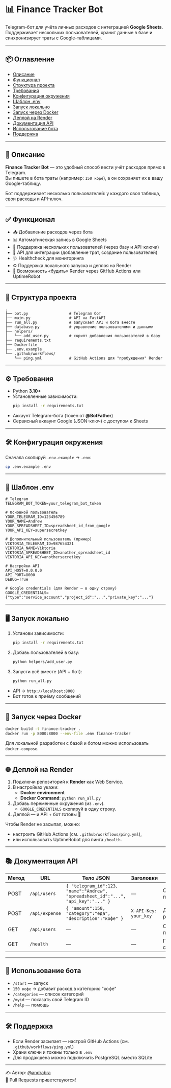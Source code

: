 # 📊 Finance Tracker Bot

Telegram-бот для учёта личных расходов с интеграцией **Google Sheets**.  
Поддерживает нескольких пользователей, хранит данные в базе и синхронизирует траты с Google-таблицами.

---

## 📦 Оглавление

- [Описание](#описание)  
- [Функционал](#функционал)  
- [Структура проекта](#структура-проекта)  
- [Требования](#требования)  
- [Конфигурация окружения](#конфигурация-окружения)  
- [Шаблон .env](#шаблон-env)  
- [Запуск локально](#запуск-локально)  
- [Запуск через Docker](#запуск-через-docker)  
- [Деплой на Render](#деплой-на-render)  
- [Документация API](#документация-api)  
- [Использование бота](#использование-бота)  
- [Поддержка](#поддержка)

---

## 📝 Описание

**Finance Tracker Bot** — это удобный способ вести учёт расходов прямо в Telegram.  
Вы пишете в бота траты (например: `150 кофе`), а он сохраняет их в вашу Google-таблицу.  

Бот поддерживает несколько пользователей: у каждого своя таблица, свои расходы и API-ключ.

---

## ✅ Функционал

- 📥 Добавление расходов через бота  
- 📊 Автоматическая запись в Google Sheets  
- 👥 Поддержка нескольких пользователей (через базу и API-ключи)  
- 🔑 API для интеграции (добавление трат, создание пользователей)  
- 🩺 Healthcheck для мониторинга  
- ⚙️ Поддержка локального запуска и деплоя на Render  
- 🔔 Возможность «будить» Render через GitHub Actions или UptimeRobot  

---

## 📂 Структура проекта

```
.
├── bot.py                  # Telegram бот
├── main.py                 # API на FastAPI
├── run_all.py              # запускает API и бота вместе
├── database.py             # управление пользователями и данными
├── helpers/
│   └── add_user.py         # скрипт добавления пользователей в базу
├── requirements.txt
├── Dockerfile
├── .env.example
└── .github/workflows/
    └── ping.yml            # GitHub Actions для "пробуждения" Render
```

---

## ⚙️ Требования

- Python **3.10+**  
- Установленные зависимости:  
  ```bash
  pip install -r requirements.txt
  ```  
- Аккаунт Telegram-бота (токен от **@BotFather**)  
- Сервисный аккаунт Google (JSON-ключ) с доступом к Sheets  

---

## 🛠 Конфигурация окружения

Сначала скопируй `.env.example` → `.env`:

```bash
cp .env.example .env
```

---

## 📑 Шаблон .env

```env
# Telegram
TELEGRAM_BOT_TOKEN=your_telegram_bot_token

# Основной пользователь
YOUR_TELEGRAM_ID=123456789
YOUR_NAME=Andrew
YOUR_SPREADSHEET_ID=spreadsheet_id_from_google
YOUR_API_KEY=supersecretkey

# Дополнительный пользователь (пример)
VIKTORIA_TELEGRAM_ID=987654321
VIKTORIA_NAME=Viktoria
VIKTORIA_SPREADSHEET_ID=another_spreadsheet_id
VIKTORIA_API_KEY=anothersecretkey

# Настройки API
API_HOST=0.0.0.0
API_PORT=8000
DEBUG=True

# Google credentials (для Render — в одну строку)
GOOGLE_CREDENTIALS={"type":"service_account","project_id":"...","private_key":"..."}
```

---

## 🖥 Запуск локально

1. Установи зависимости:

   ```bash
   pip install -r requirements.txt
   ```

2. Добавь пользователей в базу:

   ```bash
   python helpers/add_user.py
   ```

3. Запусти всё вместе (API + бот):

   ```bash
   python run_all.py
   ```

- API → `http://localhost:8000`  
- Бот готов к приёму сообщений  

---

## 🐳 Запуск через Docker

```bash
docker build -t finance-tracker .
docker run -p 8000:8000 --env-file .env finance-tracker
```

Для локальной разработки с базой и ботом можно использовать `docker-compose`.

---

## 🌐 Деплой на Render

1. Подключи репозиторий к **Render** как Web Service.  
2. В настройках укажи:
   - **Docker environment**  
   - **Docker Command**: `python run_all.py`  
3. Добавь переменные окружения (из `.env`).  
   - `GOOGLE_CREDENTIALS` скопируй в одну строку.  
4. Деплой — и API + бот готовы 🎉  

Чтобы Render не засыпал, можно:  
- настроить GitHub Actions (см. `.github/workflows/ping.yml`),  
- или использовать UptimeRobot для пинга `/health`.

---

## 📚 Документация API

| Метод | URL             | Тело JSON                                                | Заголовки               | Описание |
|-------|-----------------|----------------------------------------------------------|--------------------------|----------|
| POST  | `/api/users`    | `{ "telegram_id":123, "name":"Andrew", "spreadsheet_id":"...", "api_key":"..." }` | —                        | Создать пользователя |
| POST  | `/api/expense`  | `{ "amount":150, "category":"еда", "description":"кофе" }` | `X-API-Key: your_key`   | Добавить расход |
| GET   | `/api/users`    | —                                                        | —                        | Список пользователей |
| GET   | `/health`       | —                                                        | —                        | Проверка статуса |

---

## 💬 Использование бота

- `/start` — запуск  
- `150 кофе` → добавит расход в категорию "кофе"  
- `/categories` — список категорий  
- `/myid` — показать свой Telegram ID  
- `/help` — помощь  

---

## 🛠 Поддержка

- Если Render засыпает — настрой GitHub Actions (см. `.github/workflows/ping.yml`)  
- Храни ключи и токены только в `.env`  
- Для продакшена можно подключить PostgreSQL вместо SQLite  

---

✍️ Автор: [@andrabra](https://github.com/andrabra)  
🚀 Pull Requests приветствуются!
